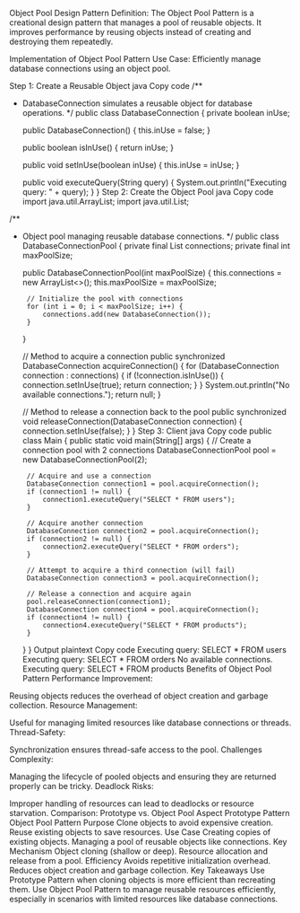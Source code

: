 Object Pool Design Pattern
Definition:
The Object Pool Pattern is a creational design pattern that manages a pool of reusable objects. It improves performance by reusing objects instead of creating and destroying them repeatedly.

Implementation of Object Pool Pattern
Use Case:
Efficiently manage database connections using an object pool.

Step 1: Create a Reusable Object
java
Copy code
/**
 * DatabaseConnection simulates a reusable object for database operations.
 */
public class DatabaseConnection {
    private boolean inUse;

    public DatabaseConnection() {
        this.inUse = false;
    }

    public boolean isInUse() {
        return inUse;
    }

    public void setInUse(boolean inUse) {
        this.inUse = inUse;
    }

    public void executeQuery(String query) {
        System.out.println("Executing query: " + query);
    }
}
Step 2: Create the Object Pool
java
Copy code
import java.util.ArrayList;
import java.util.List;

/**
 * Object pool managing reusable database connections.
 */
public class DatabaseConnectionPool {
    private final List<DatabaseConnection> connections;
    private final int maxPoolSize;

    public DatabaseConnectionPool(int maxPoolSize) {
        this.connections = new ArrayList<>();
        this.maxPoolSize = maxPoolSize;

        // Initialize the pool with connections
        for (int i = 0; i < maxPoolSize; i++) {
            connections.add(new DatabaseConnection());
        }
    }

    // Method to acquire a connection
    public synchronized DatabaseConnection acquireConnection() {
        for (DatabaseConnection connection : connections) {
            if (!connection.isInUse()) {
                connection.setInUse(true);
                return connection;
            }
        }
        System.out.println("No available connections.");
        return null;
    }

    // Method to release a connection back to the pool
    public synchronized void releaseConnection(DatabaseConnection connection) {
        connection.setInUse(false);
    }
}
Step 3: Client
java
Copy code
public class Main {
    public static void main(String[] args) {
        // Create a connection pool with 2 connections
        DatabaseConnectionPool pool = new DatabaseConnectionPool(2);

        // Acquire and use a connection
        DatabaseConnection connection1 = pool.acquireConnection();
        if (connection1 != null) {
            connection1.executeQuery("SELECT * FROM users");
        }

        // Acquire another connection
        DatabaseConnection connection2 = pool.acquireConnection();
        if (connection2 != null) {
            connection2.executeQuery("SELECT * FROM orders");
        }

        // Attempt to acquire a third connection (will fail)
        DatabaseConnection connection3 = pool.acquireConnection();

        // Release a connection and acquire again
        pool.releaseConnection(connection1);
        DatabaseConnection connection4 = pool.acquireConnection();
        if (connection4 != null) {
            connection4.executeQuery("SELECT * FROM products");
        }
    }
}
Output
plaintext
Copy code
Executing query: SELECT * FROM users
Executing query: SELECT * FROM orders
No available connections.
Executing query: SELECT * FROM products
Benefits of Object Pool Pattern
Performance Improvement:

Reusing objects reduces the overhead of object creation and garbage collection.
Resource Management:

Useful for managing limited resources like database connections or threads.
Thread-Safety:

Synchronization ensures thread-safe access to the pool.
Challenges
Complexity:

Managing the lifecycle of pooled objects and ensuring they are returned properly can be tricky.
Deadlock Risks:

Improper handling of resources can lead to deadlocks or resource starvation.
Comparison: Prototype vs. Object Pool
Aspect	Prototype Pattern	Object Pool Pattern
Purpose	Clone objects to avoid expensive creation.	Reuse existing objects to save resources.
Use Case	Creating copies of existing objects.	Managing a pool of reusable objects like connections.
Key Mechanism	Object cloning (shallow or deep).	Resource allocation and release from a pool.
Efficiency	Avoids repetitive initialization overhead.	Reduces object creation and garbage collection.
Key Takeaways
Use Prototype Pattern when cloning objects is more efficient than recreating them.
Use Object Pool Pattern to manage reusable resources efficiently, especially in scenarios with limited resources like database connections.